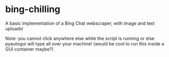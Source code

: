 # bing-chilling
A basic implementation of a Bing Chat webscraper, with image and text uploads!

Note: you cannot click anywhere else while the script is running or else pyautogui will type all over your machine! (would be cool to run this inside a GUI container maybe?)